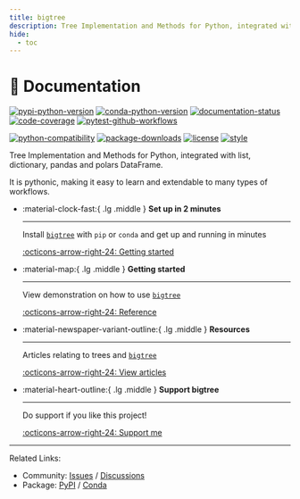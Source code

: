 ```yaml
---
title: bigtree
description: Tree Implementation and Methods for Python, integrated with list, dictionary, pandas and polars DataFrame.
hide:
  - toc
---
```


# 🌳 Documentation

[![pypi-python-version](https://badge.fury.io/py/bigtree.svg "pypi-python-version")](https://badge.fury.io/py/bigtree/)
[![conda-python-version](https://anaconda.org/conda-forge/bigtree/badges/version.svg "conda-python-version")](https://anaconda.org/conda-forge/bigtree)
[![documentation-status](https://readthedocs.org/projects/bigtree/badge/?version=latest "documentation-status")](https://bigtree.readthedocs.io/en/latest/?badge=latest)
[![code-coverage](https://codecov.io/github/kayjan/bigtree/branch/master/graph/badge.svg?token=O5gyTsGIiw "code-coverage")](https://codecov.io/gh/kayjan/bigtree)
[![pytest-github-workflows](https://github.com/kayjan/bigtree/actions/workflows/pytest.yml/badge.svg "pytest-github-workflows")](https://github.com/kayjan/bigtree/actions/workflows/pytest.yml)

[![python-compatibility](https://img.shields.io/pypi/pyversions/bigtree.svg "python-compatibility")](https://pypi.python.org/pypi/bigtree)
[![package-downloads](https://static.pepy.tech/badge/bigtree "package-downloads")](https://pepy.tech/project/bigtree)
[![license](https://img.shields.io/static/v1?label=license&message=MIT&color=blue "license")](#)
[![style](https://img.shields.io/static/v1?label=style&message=black&color=black "style")](#)

Tree Implementation and Methods for Python, integrated with list, dictionary, pandas and polars DataFrame.

It is pythonic, making it easy to learn and extendable to many types of workflows.

<div class="grid cards" markdown>

- :material-clock-fast:{ .lg .middle } __Set up in 2 minutes__

    ---
    Install [`bigtree`](#) with `pip` or `conda` and get up
    and running in minutes

    [:octicons-arrow-right-24: Getting started](home/install.md)

- :material-map:{ .lg .middle } __Getting started__

    ---
    View demonstration on how to use [`bigtree`](#)

    [:octicons-arrow-right-24: Reference](gettingstarted/demo/tree.md)

- :material-newspaper-variant-outline:{ .lg .middle } __Resources__

    ---
    Articles relating to trees and [`bigtree`](#)

    [:octicons-arrow-right-24: View articles](gettingstarted/resources/articles.md)

- :material-heart-outline:{ .lg .middle } __Support bigtree__

    ---
    Do support if you like this project!

    [:octicons-arrow-right-24: Support me](https://www.buymeacoffee.com/kayjan)

</div>

-----

Related Links:

- Community: [Issues](https://github.com/kayjan/bigtree/issues) / [Discussions](https://github.com/kayjan/bigtree/discussions)
- Package: [PyPI](https://pypi.org/project/bigtree/) / [Conda](https://anaconda.org/conda-forge/bigtree)
